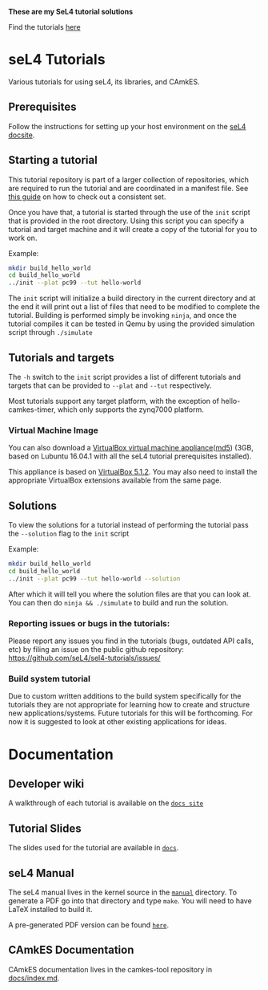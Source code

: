 <!--
     Copyright 2017, Data61, CSIRO (ABN 41 687 119 230).

     SPDX-License-Identifier: CC-BY-SA-4.0
-->

**These are my SeL4 tutorial solutions**

Find the tutorials [here](https://docs.sel4.systems/Tutorials)

# seL4 Tutorials

Various tutorials for using seL4, its libraries, and CAmkES.

## Prerequisites

Follow the instructions for setting up your host environment on the [seL4 docsite](https://docs.sel4.systems/HostDependencies).

## Starting a tutorial

This tutorial repository is part of a larger collection of repositories, which
are required to run the tutorial and are coordinated in a manifest file. See
[this guide](https://docs.sel4.systems/Tutorials/#the-tutorials) on how to check
out a consistent set.

Once you have that, a tutorial is started through the use of the `init` script
that is provided in the root directory. Using this script you can specify a
tutorial and target machine and it will create a copy of the tutorial for you to
work on.

Example:

```sh
mkdir build_hello_world
cd build_hello_world
../init --plat pc99 --tut hello-world
```

The `init` script will initialize a build directory in the current directory and at the end
it will print out a list of files that need to be modified to complete the tutorial. Building
is performed simply be invoking `ninja`, and once the tutorial compiles it can be tested
in Qemu by using the provided simulation script through `./simulate`

## Tutorials and targets

The `-h` switch to the `init` script provides a list of different tutorials and targets that
can be provided to `--plat` and `--tut` respectively.

Most tutorials support any target platform, with the exception of hello-camkes-timer, which only
supports the zynq7000 platform.

### Virtual Machine Image

You can also download a [VirtualBox virtual machine appliance](https://trustworthy.systems/Downloads/sel4_tut_v3_lubuntu_16_041-v2.ova)([md5](https://trustworthy.systems/Downloads/sel4_tut_v3_lubuntu_16_041-v2.md5)) (3GB, based on Lubuntu 16.04.1 with all the seL4 tutorial prerequisites installed).

This appliance is based on [VirtualBox 5.1.2](https://www.virtualbox.org/wiki/Downloads).
You may also need to install the appropriate VirtualBox extensions available from the same page.

## Solutions

To view the solutions for a tutorial instead of performing the tutorial pass the `--solution` flag
to the `init` script

Example:

```sh
mkdir build_hello_world
cd build_hello_world
../init --plat pc99 --tut hello-world --solution
```

After which it will tell you where the solution files are that you can look at. You can then
do `ninja && ./simulate` to build and run the solution.

### Reporting issues or bugs in the tutorials:

Please report any issues you find in the tutorials (bugs, outdated API calls, etc) by filing an issue on the public github repository:
<https://github.com/seL4/sel4-tutorials/issues/>

### Build system tutorial

Due to custom written additions to the build system specifically for the tutorials they are
not appropriate for learning how to create and structure new applications/systems. Future
tutorials for this will be forthcoming. For now it is suggested to look at other existing
applications for ideas.

# Documentation

## Developer wiki

A walkthrough of each tutorial is available on the [`docs site`](https://docs.sel4.systems/Tutorials)

## Tutorial Slides

The slides used for the tutorial are available in [`docs`](docs).

## seL4 Manual

The seL4 manual lives in the kernel source in the [`manual`](https://github.com/seL4/seL4/tree/master/manual) directory.
To generate a PDF go into that directory and type `make`.
You will need to have LaTeX installed to build it.

A pre-generated PDF version can be found [`here`](http://sel4.systems/Info/Docs/seL4-manual-latest.pdf).

## CAmkES Documentation

CAmkES documentation lives in the camkes-tool repository in [docs/index.md](https://github.com/seL4/camkes-tool/blob/master/docs/index.md).

